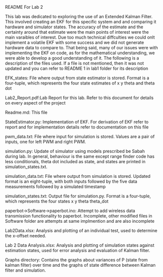 README For Lab 2

This lab was dedicated to exploring the use of an Extended Kalman Filter. This involved creating an EKF for this specific system and and comparing it hardware and simulator states. The accuracy of the estimate and the certainty around that estimate were the main points of interest were the main varaibles of interest. Due too much technical diffculties we could onlt implement a volatile EKF with some success and we did not generate hardware data to compare to. That being said, many of our issues were with implementing the EKF on code, as for the mathematical understanding, we were able to develop a good understanding of it. The following is a description of the files used. If a file is not mentioned, then it was not updated and you can refer to README 1 in lab1 folder for its description

EFK_states: File where output from state estimator is stored. Format is a four-tuple, which represents the four state estimates of x y theta and theta dot

Lab2_Report.pdf:Lab Report for this lab. Refer to this document for details on every aspect of the project

Readme.md: This file

StateEstimator.py: Implementation of EKF. For derivation of EKF refer to report and for implementation details refer to documentation on this file

pwm_data.txt: File where input for simulation is stored. Values are a pair of inputs, one for left PWM and right PWM.

simulation.py: Update of simulator using models prescribed be Sabah during lab. In general, behaviour is the same except range finder code has less conditionals, theta dot included as state, and states are printed in simulation_states.txt.

simulation_data.txt: File where output from simulation is stored. Updated format is an eight-tuple, with both inputs followed by the five data measurements followed by a simulated timestamp

simulation_states.txt: Output file for simulation.py. Format is a four-tuple, which represents the four states x y theta theta_dot

paperbot->Software->paperbot.ino: Attempt to add wireless data transmission functionality to paperbot. Incomplete, other modified files in Software folder are attempts at same implmention and are also incomplete

Lab2Data.xlsx: Analysis and plotting of an individual test, used to determine the x-offset needed.

Lab 2 Data Analysis.xlsx: Analysis and plotting of simulation states against estimation states, used for error analysis and evaluation of Kalman filter.

Graphs directory: Contains the graphs about variances of P (state from kalman filter) over time and the graphs of state difference between Kalman filter and simulation.
